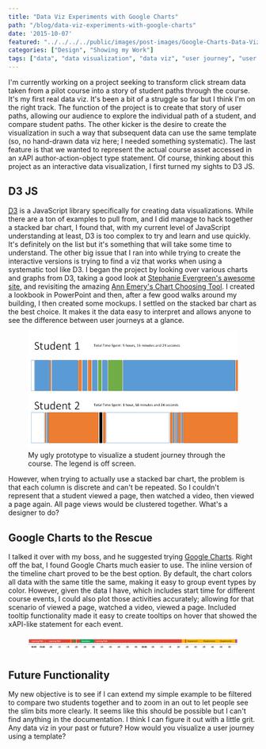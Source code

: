 ```yaml
---
title: "Data Viz Experiments with Google Charts"
path: "/blog/data-viz-experiments-with-google-charts"
date: '2015-10-07'
featured: "../../../../public/images/post-images/Google-Charts-Data-Viz.png"
categories: ["Design", "Showing my Work"]
tags: ["data", "data visualization", "data viz", "user journey", "user path", "visualization"]
---
```


I'm currently working on a project seeking to transform click stream data taken from a pilot course into a story of student paths through the course. It's my first real data viz. It's been a bit of a struggle so far but I think I'm on the right track. The function of the project is to create that story of user paths, allowing our audience to explore the individual path of a student, and compare student paths. The other kicker is the desire to create the visualization in such a way that subsequent data can use the same template (so, no hand-drawn data viz here; I needed something systematic). The last feature is that we wanted to represent the actual course asset accessed in an xAPI author-action-object type statement. Of course, thinking about this project as an interactive data visualization, I first turned my sights to D3 JS.

## D3 JS

[D3](http://d3js.org/) is a JavaScript library specifically for creating data visualizations. While there are a ton of examples to pull from, and I did manage to hack together a stacked bar chart, I found that, with my current level of JavaScript understanding at least, D3 is too complex to try and learn and use quickly. It's definitely on the list but it's something that will take some time to understand. The other big issue that I ran into while trying to create the interactive versions is trying to find a viz that works when using a systematic tool like D3. I began the project by looking over various charts and graphs from D3, taking a good look at [Stephanie Evergreen's awesome site](http://stephanieevergreen.com/), and revisiting the amazing [Ann Emery's Chart Choosing Tool](http://annkemery.com/essentials/). I created a lookbook in PowerPoint and then, after a few good walks around my building, I then created some mockups. I settled on the stacked bar chart as the best choice. It makes it the data easy to interpret and allows anyone to see the difference between user journeys at a glance.

<figure>
  <img src="../../../../public/images/post-images/Slide02.png" alt="student journey prototype" />
  <figcaption>My ugly prototype to visualize a student journey through the course. The legend is off screen.</figcaption>
</figure>

However, when trying to actually use a stacked bar chart, the problem is that each column is discrete and can't be repeated. So I couldn't represent that a student viewed a page, then watched a video, then viewed a page again. All page views would be clustered together. What's a designer to do?

## Google Charts to the Rescue

I talked it over with my boss, and he suggested trying [Google Charts](https://developers.google.com/chart/?hl=en). Right off the bat, I found Google Charts much easier to use. The inline version of the timeline chart proved to be the best option. By default, the chart colors all data with the same title the same, making it easy to group event types by color. However, given the data I have, which includes start time for different course events, I could also plot those activities accurately; allowing for that scenario of viewed a page, watched a video, viewed a page. Included tooltip functionality made it easy to create tooltips on hover that showed the xAPI-like statement for each event.

<figure>
  <img src="../../../../public/images/post-images/Screen-Shot-2015-10-06-at-5.10.32-PM.png" alt="student journey prototype in google charts" />
</figure>

## Future Functionality

My new objective is to see if I can extend my simple example to be filtered to compare two students together and to zoom in an out to let people see the slim bits more clearly. It seems like this should be possible but I can't find anything in the documentation. I think I can figure it out with a little grit. Any data viz in your past or future? How would you visualize a user journey using a template?
